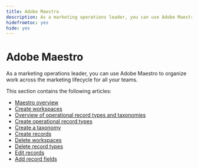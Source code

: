 ```yaml
---
title: Adobe Maestro 
description: As a marketing operations leader, you can use Adobe Maestro to to organize work across the marketing lifecycle for all your teams.
hidefromtoc: yes
hide: yes
---
```


<!--udpate the metadata with real information when making this avilable in TOC and in the left nav-->

# Adobe Maestro

As a marketing operations leader, you can use Adobe Maestro to organize work across the marketing lifecycle for all your teams.

This section contains the following articles: 

* [Maestro overview](maestro-overview.md)
* [Create workspaces](create-workspaces.md)
* [Overview of operational record types and taxonomies](overview-of-record-types-and-taxonomies.md)
* [Create operational record types](create-operational-record-types.md)
* [Create a taxonomy](create-a-taxonomy.md)
* [Create records](create-records.md)
* [Delete workspaces](delete-workspaces.md)
* [Delete record types](delete-record-types.md)
* [Edit records](edit-records.md)
* [Add record fields](add-record-fields.md)
